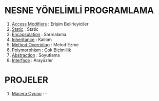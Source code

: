 # NESNE YÖNELİMLİ PROGRAMLAMA

1. [Access Modifiers]() : Erişim Belirleyiciler
2. [Static]() : Static
3. [Encapsulation]() : Sarmalama
4. [Inheritance]() : Kalıtım
5. [Method Overriding]() : Metod Ezme
6. [Polymorphism]() : Çok Biçimlilik
7. [Abstraction]() : Soyutlama
8. [Interface]() : Arayüzler

# PROJELER

1. [Macera Oyunu]() : -